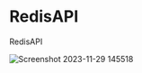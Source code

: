 # RedisAPI
RedisAPI

![Screenshot 2023-11-29 145518](https://github.com/ParsaMehdipour/RedisAPI/assets/75223567/b46ede40-c614-4b41-aaae-fa3565d2f1b5)
